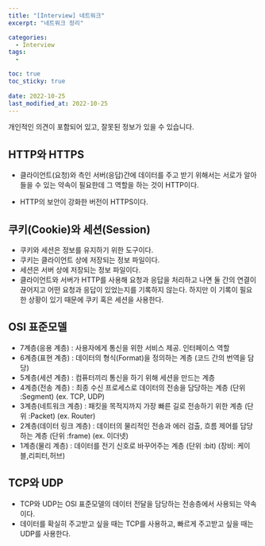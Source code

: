 ```yaml
---
title: "[Interview] 네트워크"
excerpt: "네트워크 정리"

categories:
  - Interview
tags:
  - 

toc: true
toc_sticky: true
 
date: 2022-10-25
last_modified_at: 2022-10-25
---
```

개인적인 의견이 포함되어 있고, 잘못된 정보가 있을 수 있습니다.

## **HTTP와 HTTPS**
- 클라이언트(요청)와 측인 서버(응답)간에 데이터를 주고 받기 위해서는 서로가 알아들을 수 있는 약속이 필요한데 그 역할을 하는 것이 HTTP이다.
<!-- - HTTP는 어떻게 동작하는가? -->
- HTTP의 보안이 강화한 버전이 HTTPS이다.
<!-- - HTTPS는 어떻게 동작하는가? -->

## **쿠키(Cookie)와 세션(Session)**
- 쿠키와 세션은 정보를 유지하기 위한 도구이다.
- 쿠키는 클라이언트 상에 저장되는 정보 파일이다.
- 세션은 서버 상에 저장되는 정보 파일이다.
- 클라이언트와 서버가 HTTP를 사용해 요청과 응답을 처리하고 나면 둘 간의 연결이 끊어지고 어떤 요청과 응답이 있었는지를 기록하지 않는다. 하지만 이 기록이 필요한 상황이 있기 때문에 쿠키 혹은 세션을 사용한다.
<!-- - 쿠키와 세션은 어떻게 동작하는가? -->

## **OSI 표준모델**
- 7계층(응용 계층) : 사용자에게 통신을 위한 서비스 제공. 인터페이스 역할
- 6계층(표현 계층) : 데이터의 형식(Format)을 정의하는 계층 (코드 간의 번역을 담당)
- 5계층(세션 계층) : 컴퓨터끼리 통신을 하기 위해 세션을 만드는 계층
- 4계층(전송 계층) : 최종 수신 프로세스로 데이터의 전송을 담당하는 계층 (단위 :Segment) (ex. TCP, UDP)
- 3계층(네트워크 계층) : 패킷을 목적지까지 가장 빠른 길로 전송하기 위한 계층 (단위 :Packet) (ex. Router)
- 2계층(데이터 링크 계층) : 데이터의 물리적인 전송과 에러 검출, 흐름 제어를 담당하는 계층 (단위 :frame) (ex. 이더넷)
- 1계층(물리 계층) : 데이터를 전기 신호로 바꾸어주는 계층 (단위 :bit) (장비: 케이블,리피터,허브)

## **TCP와 UDP**
- TCP와 UDP는 OSI 표준모델의 데이터 전달을 담당하는 전송층에서 사용되는 약속이다.
- 데이터를 확실히 주고받고 싶을 때는 TCP를 사용하고, 빠르게 주고받고 싶을 때는 UDP를 사용한다.

